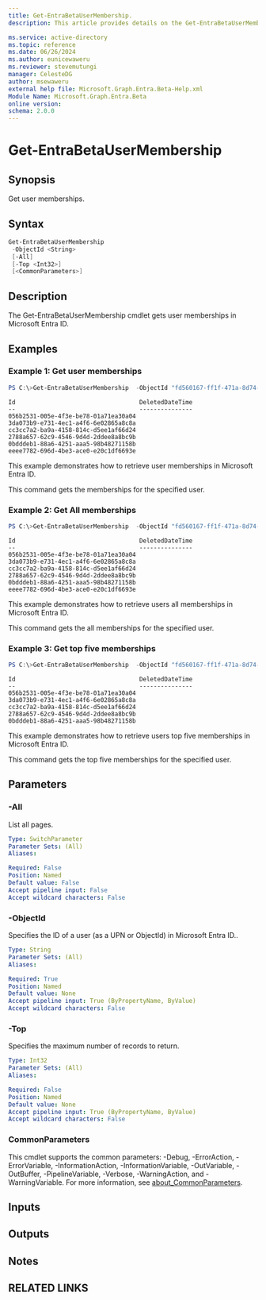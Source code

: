 ```yaml
---
title: Get-EntraBetaUserMembership.
description: This article provides details on the Get-EntraBetaUserMembership command.

ms.service: active-directory
ms.topic: reference
ms.date: 06/26/2024
ms.author: eunicewaweru
ms.reviewer: stevemutungi
manager: CelesteDG
author: msewaweru
external help file: Microsoft.Graph.Entra.Beta-Help.xml
Module Name: Microsoft.Graph.Entra.Beta
online version:
schema: 2.0.0
---
```


# Get-EntraBetaUserMembership

## Synopsis
Get user memberships.

## Syntax

```powershell
Get-EntraBetaUserMembership 
 -ObjectId <String> 
 [-All] 
 [-Top <Int32>] 
 [<CommonParameters>]
```

## Description
The Get-EntraBetaUserMembership cmdlet gets user memberships in Microsoft Entra ID.

## Examples

### Example 1: Get user memberships
```powershell
PS C:\>Get-EntraBetaUserMembership  -ObjectId "fd560167-ff1f-471a-8d74-3b0070abcea1"
```

```output
Id                                   DeletedDateTime
--                                   ---------------
056b2531-005e-4f3e-be78-01a71ea30a04
3da073b9-e731-4ec1-a4f6-6e02865a8c8a
cc3cc7a2-ba9a-4158-814c-d5ee1af66d24
2788a657-62c9-4546-9d4d-2ddee8a8bc9b
0bdddeb1-88a6-4251-aaa5-98b48271158b
eeee7782-696d-4be3-ace0-e20c1df6693e
```

This example demonstrates how to retrieve user memberships in Microsoft Entra ID.  

This command gets the memberships for the specified user.

### Example 2: Get All memberships
```powershell
PS C:\>Get-EntraBetaUserMembership  -ObjectId "fd560167-ff1f-471a-8d74-3b0070abcea1" -All
```

```output
Id                                   DeletedDateTime
--                                   ---------------
056b2531-005e-4f3e-be78-01a71ea30a04
3da073b9-e731-4ec1-a4f6-6e02865a8c8a
cc3cc7a2-ba9a-4158-814c-d5ee1af66d24
2788a657-62c9-4546-9d4d-2ddee8a8bc9b
0bdddeb1-88a6-4251-aaa5-98b48271158b
eeee7782-696d-4be3-ace0-e20c1df6693e
```

This example demonstrates how to retrieve users all memberships in Microsoft Entra ID.  

This command gets the all memberships for the specified user.

### Example 3: Get top five memberships
```powershell
PS C:\>Get-EntraBetaUserMembership  -ObjectId "fd560167-ff1f-471a-8d74-3b0070abcea1" -Top 5
```

```output
Id                                   DeletedDateTime
--                                   ---------------
056b2531-005e-4f3e-be78-01a71ea30a04
3da073b9-e731-4ec1-a4f6-6e02865a8c8a
cc3cc7a2-ba9a-4158-814c-d5ee1af66d24
2788a657-62c9-4546-9d4d-2ddee8a8bc9b
0bdddeb1-88a6-4251-aaa5-98b48271158b
```

This example demonstrates how to retrieve users top five memberships in Microsoft Entra ID.  

This command gets the top five memberships for the specified user.

## Parameters

### -All
List all pages.

```yaml
Type: SwitchParameter
Parameter Sets: (All)
Aliases:

Required: False
Position: Named
Default value: False
Accept pipeline input: False
Accept wildcard characters: False
```

### -ObjectId
Specifies the ID of a user (as a UPN or ObjectId) in Microsoft Entra ID..

```yaml
Type: String
Parameter Sets: (All)
Aliases:

Required: True
Position: Named
Default value: None
Accept pipeline input: True (ByPropertyName, ByValue)
Accept wildcard characters: False
```

### -Top
Specifies the maximum number of records to return.

```yaml
Type: Int32
Parameter Sets: (All)
Aliases:

Required: False
Position: Named
Default value: None
Accept pipeline input: True (ByPropertyName, ByValue)
Accept wildcard characters: False
```

### CommonParameters
This cmdlet supports the common parameters: -Debug, -ErrorAction, -ErrorVariable, -InformationAction, -InformationVariable, -OutVariable, -OutBuffer, -PipelineVariable, -Verbose, -WarningAction, and -WarningVariable. For more information, see [about_CommonParameters](https://go.microsoft.com/fwlink/?LinkID=113216).

## Inputs

## Outputs

## Notes

## RELATED LINKS